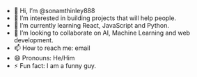 - 👋 Hi, I’m @sonamthinley888
- 👀 I’m interested in building projects that will help people.
- 🌱 I’m currently learning React, JavaScript and Python.
- 💞️ I’m looking to collaborate on AI, Machine Learning and web development.
- 📫 How to reach me: email
- 😄 Pronouns: He/Him
- ⚡ Fun fact: I am a funny guy. 

<!---
sonamthinley888/sonamthinley888 is a ✨ special ✨ repository because its `README.md` (this file) appears on your GitHub profile.
You can click the Preview link to take a look at your changes.
--->
